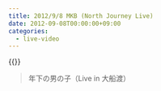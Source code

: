 ```yaml
---
title: 2012/9/8 MKB (North Journey Live)
date: 2012-09-08T00:00:00+09:00
categories:
  - live-video
---
```


{{<youtube kXoWRcN7N90>}}

>  年下の男の子（Live in 大船渡）  


